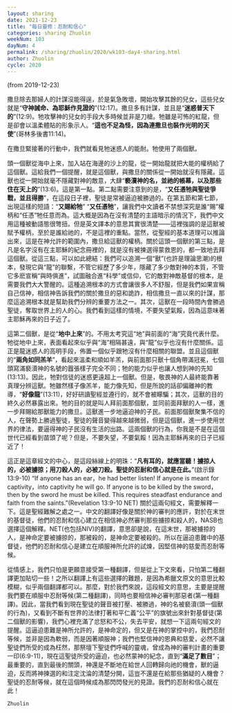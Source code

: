 ```yaml
---
layout: sharing
date: 2021-12-23
title: "每日靈修：忍耐和信心"
categories: sharing Zhuolin
weekNum: 103
dayNum: 4
permalink: /sharing/zhuolin/2020/wk103-day4-sharing.html
author: Zhuolin
cycle: 2020
---
```

(from 2019-12-23)

撒旦除去那婦人的計謀沒能得逞，於是氣急敗壞，開始攻擊其餘的兒女，這些兒女就是“**守神誡命、為耶穌作見證的**”(12:17)。撒旦多有計謀，並且是“**迷惑普天下的**”(12:9)。牠攻擊神的兒女的手段大多時候並非是刀槍。牠雖是可怖的紅龍，但是卻會以溫柔體貼的形象示人。“**這也不足為怪，因為連撒旦也裝作光明的天使**”(哥林多後書11:14)。  

在撒旦緊接著的行動中，我們就看見牠迷惑人的能耐。牠使用了兩個獸。  

頭一個獸從海中上來，加入站在海邊的沙上的龍，從一開始龍就把大能的權柄給了這個獸。這給我們一個提醒，就是這個獸，與撒旦的關係從一開始就沒有隱藏。這獸也從一開始就毫不隱藏對神的敵意，大肆“**褻瀆神的名，並祂的帳幕，以及那些住在天上的**”(13:6)。這是第一點。第二點需要注意到的是，“**又任憑牠與聖徒爭戰，並且得勝**”，在這段日子裡，聖徒是常被逼迫被勝過的。在第五節和第七節，出現這樣的短語：“**又賜給牠**” “**又任憑牠**”，讓我們中文讀者不禁想深究是誰“賜”權柄和“任憑”牠任意而為。這大概是因為在沒有清楚的主語暗示的情況下，我們中文用這種被動語態很彆扭。但是英文譯本的意思其實很清楚——這裡強調的是這獸被賦予權柄，至於是誰給祂的，不是這裡的重點。當然，從聖經的基本道理可以推論出來，這是在神允許的範圍內，撒旦給這獸的權柄。關於這頭一個獸的第三點，是凡是名字沒有在主耶穌的紀念冊裡的，就是沒有被揀選得蒙救恩的，都一致地去拜這個獸。從這三點，可以如此總結：我們可以追溯一個“獸”(也許是理論思潮)的根本，發現它與“龍”的聯繫，不管它經歷了多少年，隱藏了多少敵對神的本質，不管它多麽宣稱“與時俱進”，試圖融合進“科學”或信仰，它的敵對神敵基督的根本，是需要我們大大警醒的。這種追溯根本的方式會讓很多人不舒服，但是我們如果宣稱自己信神，相信神告訴我們的關於撒旦的惡和詭詐，相信撒旦一直以來的計謀，那麼這追溯根本就是幫助我們分辨的重要方法之一。其次，這獸在一段時間內會勝過聖徒，奪取世界上的人的心。我們看到這樣的情境，不要失望氣餒，因為這意味著主耶穌再來的日子近了。  

這第二個獸，是從“**地中上來**”的。不用太考究這“地”與前面的“海”究竟代表什麼。牠從地中上來，表面看起來似乎與“海”相隔甚遠，與“龍”似乎也沒有什麼關係。這正是龍迷惑人的高明手段，佈置一個似乎跟牠沒有什麼相關的聯盟。並且這個獸的“**兩角如同羔羊**”，看起來溫柔和順如羊羔，與前面那只獸十個角帶滿冠冕，七個頭寫滿褻瀆神的名號的囂張樣子完全不同；牠的能力似乎也讓人想到神的先知(13:13)。因此，牠對信徒的迷惑更遠超上一個獸。但是，敬畏神的人最終能靠著真理分辨這獸。牠雖然樣子像羔羊，能力像先知，但是所說的話卻偏離神的教導，“**好像龍**”(13:11)，好好研讀聖經並遵行的，就不會被矇騙；其次，這獸的目的終久必然暴露出來。牠的目的就是叫人拜前面那個獸，並同前面拜獸的人一樣，進一步拜賜給那獸能力的撒旦。這獸進一步地逼迫神的子民。前面那個獸聚集不信的人，在聲勢上勝過聖徒，聖徒的聲音變得越來越微弱，但是這個獸，進一步使用世界的律法，要逼得神的子民沒有生活的出路。這兩個獸的行為，你我是不是在這個世代已經看到苗頭了呢？但是，不要失望，不要氣餒！因為主耶穌再來的日子已經近了！  

這正是這章經文的中心，是這段絲線上的明珠：“**凡有耳的，就應當聽！擄掠人的，必被擄掠；用刀殺人的，必被刀殺。聖徒的忍耐和信心就是在此。**”(啟示錄13:9-10) “If anyone has an ear，he had better listen! If anyone is meant for captivity，into captivity he will go. If anyone is to be killed by the sword，then by the sword he must be killed. This requires steadfast endurance and faith from the saints.”(Revelation 13:9-10 NET) 關於這兩句經文，需要解釋一下。這是聖經難解之處之一。中文的翻譯好像是關於神的審判的應許，對於在末世的基督徒，他們的忍耐和信心建立在相信神必然審判那些擄掠和殺人的，NASB也選擇這個解釋。NET(也包括NIV)的翻譯，意思卻是說，在這末世，那被擄掠的人，是神命定要被擄掠的，那被殺的，是神命定要被殺的。所以在逼迫患難中的基督徒，他們的忍耐和信心是建立在順服神所允許的試煉，因堅信神的慈愛而忍耐等候。  

從情感上，我們只怕是更願意接受第一種翻譯，但是從上下文來看，只怕第二種翻譯更加貼切一些！之所以翻譯上有這些選擇的難題，是因為希臘文原文的意思比較模糊，似乎兩個翻譯都可以。那麼，對於我們來說，這段經文的意思，主要是提醒我們要在順服中忍耐等候(第二種翻譯)，同時也要相信神必審判那惡者(第一種翻譯)。因此，當我們看到現在聖徒的聲音被打壓、被勝過，神的名被褻瀆(頭一個獸的行為)，又看到不斷有世界的法律打著和平仁義“公平”的旗號出來針對基督徒(第二個獸的影響)，我們心裡充滿了忿怒和不公，失去平安，就想一下這兩句經文的提醒。這逼迫患難是神所允許的，是神命定的，但又是在神的掌控中的，我們忍耐等候，並非是因為軟弱，而是因著順服神；我們也堅信神的恩典和慈愛，必然不讓聖徒們所受的成為枉然，那祭壇下聖徒們呼喊的靈魂，曾成為神的審判計畫的重要一印(6:9-11)，現在這聖徒所受的逼迫，也必然蒙神的紀念，直到“**滿足了數目**”；最重要的，直到最後的關頭，神還是不斷地在給世人回轉歸向祂的機會，獸的逼迫，反而將神揀選的和注定沈淪的清楚分開，這豈不還是在給那些猶疑的人機會？聖徒的忍耐等候，就在這個時候成為那閃閃發光的見證。我們的忍耐和信心就在此！  

`Zhuolin`  
